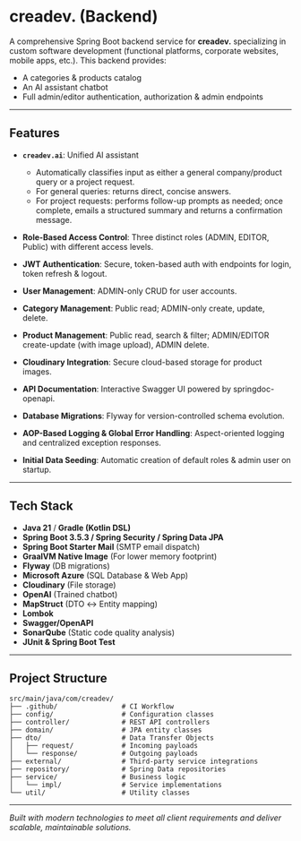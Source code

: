 # creadev. (Backend)

A comprehensive Spring Boot backend service for **creadev.** specializing in custom software development (functional platforms, corporate websites, mobile apps, etc.). This backend provides:

- A categories & products catalog
- An AI assistant chatbot
- Full admin/editor authentication, authorization & admin endpoints

---

## Features

- **`creadev.ai`**: Unified AI assistant
  - Automatically classifies input as either a general company/product query or a project request.
  - For general queries: returns direct, concise answers.
  - For project requests: performs follow-up prompts as needed; once complete, emails a structured summary and returns a confirmation message.

- **Role-Based Access Control**: Three distinct roles (ADMIN, EDITOR, Public) with different access levels.

- **JWT Authentication**: Secure, token-based auth with endpoints for login, token refresh & logout.

- **User Management**: ADMIN-only CRUD for user accounts.

- **Category Management**: Public read; ADMIN-only create, update, delete.

- **Product Management**: Public read, search & filter; ADMIN/EDITOR create-update (with image upload), ADMIN delete.

- **Cloudinary Integration**: Secure cloud-based storage for product images.

- **API Documentation**: Interactive Swagger UI powered by springdoc-openapi.

- **Database Migrations**: Flyway for version-controlled schema evolution.

- **AOP-Based Logging & Global Error Handling**: Aspect-oriented logging and centralized exception responses.

- **Initial Data Seeding**: Automatic creation of default roles & admin user on startup.

---

## Tech Stack

- **Java 21** / **Gradle (Kotlin DSL)**
- **Spring Boot 3.5.3 / Spring Security / Spring Data JPA**
- **Spring Boot Starter Mail** (SMTP email dispatch)
- **GraalVM Native Image** (For lower memory footprint)
- **Flyway** (DB migrations)
- **Microsoft Azure** (SQL Database & Web App)
- **Cloudinary** (File storage)
- **OpenAI** (Trained chatbot)
- **MapStruct** (DTO ↔ Entity mapping)
- **Lombok**
- **Swagger/OpenAPI**
- **SonarQube** (Static code quality analysis)
- **JUnit & Spring Boot Test**

---

## Project Structure

```plaintext
src/main/java/com/creadev/
├── .github/                # CI Workflow
├── config/                 # Configuration classes
├── controller/             # REST API controllers
├── domain/                 # JPA entity classes
├── dto/                    # Data Transfer Objects
│   ├── request/            # Incoming payloads
│   └── response/           # Outgoing payloads
├── external/               # Third-party service integrations
├── repository/             # Spring Data repositories
├── service/                # Business logic
│   └── impl/               # Service implementations
└── util/                   # Utility classes
```

---  

*Built with modern technologies to meet all client requirements and deliver scalable, maintainable solutions.* 
